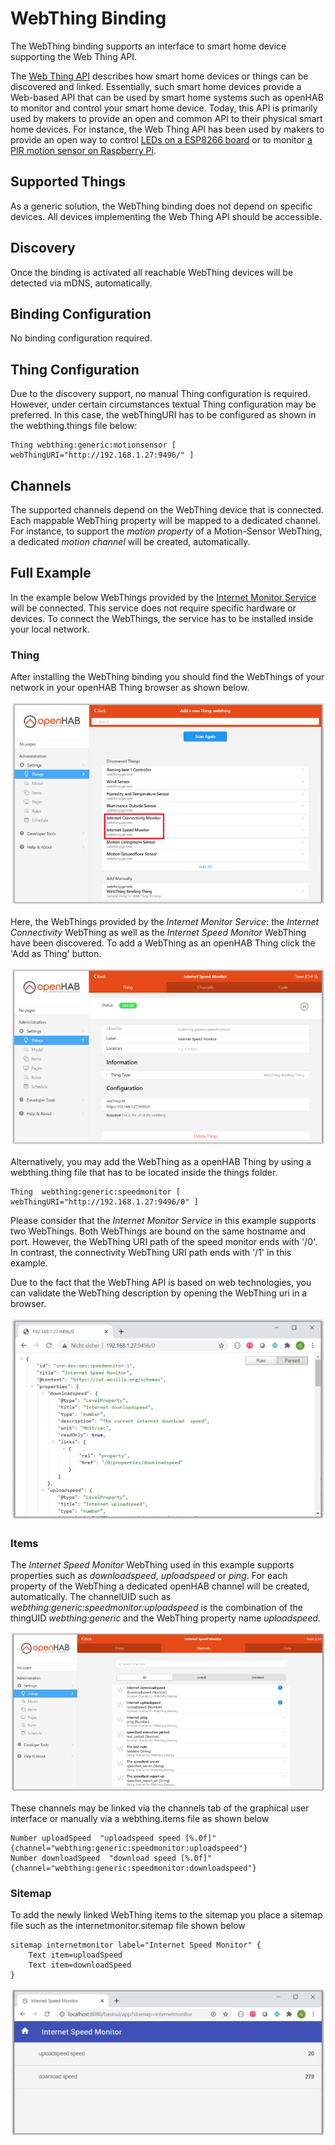 # WebThing Binding

The WebThing binding supports an interface to smart home device supporting the Web Thing API. 

The [Web Thing API](https://iot.mozilla.org/wot/) describes how smart home devices or things can be discovered and linked. 
Essentially, such smart home devices provide a Web-based API that can be used by smart home systems such as openHAB 
to monitor and control your smart home device.
Today, this API is primarily used by makers to provide an open and common API to their physical smart home devices. 
For instance, the Web Thing API has been used by makers to provide an open way to control [LEDs on a ESP8266 board](https://github.com/WebThingsIO/webthing-arduino) 
or to monitor [a PIR motion sensor on Raspberry Pi](https://pypi.org/project/pi-pir-webthing/).

## Supported Things
As a generic solution, the WebThing binding does not depend on specific devices. All devices implementing the Web Thing API should be accessible. 
 

## Discovery
Once the binding is activated all reachable WebThing devices will be detected via mDNS, automatically.

## Binding Configuration
No binding configuration required.


## Thing Configuration
Due to the discovery support, no manual Thing configuration is required. However, under certain circumstances textual 
Thing configuration may be preferred. In this case, the webThingURI has to be configured as shown in the webthing.things file below:
```
Thing webthing:generic:motionsensor [ webThingURI="http://192.168.1.27:9496/" ]
```

## Channels

The supported channels depend on the WebThing device that is connected. Each mappable WebThing property will be mapped to a dedicated channel. For instance, to support the *motion property* of a Motion-Sensor WebThing, a dedicated *motion channel* will be created, automatically.

## Full Example
In the example below WebThings provided by the [Internet Monitor Service](https://pypi.org/project/internet-monitor-webthing/) will be connected. 
This service does not require specific hardware or devices. To connect the WebThings, the service has to be installed inside your local network.   


### Thing  
After installing the WebThing binding you should find the WebThings of your network in your openHAB Thing browser as shown below.
 
![discovery picture](docs/discovery.png) 

Here, the WebThings provided by the *Internet Monitor Service*: the *Internet Connectivity* WebThing as well as the 
*Internet Speed Monitor* WebThing have been discovered. To add a WebThing as an openHAB Thing click the 'Add as Thing' button. 

![discovery picture](docs/speedmonitor.png) 

Alternatively, you may add the WebThing as a openHAB Thing by using a webthing.thing file that has to be located inside the things folder.  
```
Thing  webthing:generic:speedmonitor [ webThingURI="http://192.168.1.27:9496/0" ]
```
Please consider that the *Internet Monitor Service* in this example supports two WebThings. Both WebThings are bound on the 
same hostname and port. However, the WebThing URI path of the speed monitor ends with '/0'. In contrast, 
the connectivity WebThing URI path ends with '/1' in this example.     

Due to the fact that the WebThing API is based on web technologies, you can validate the WebThing description by opening the WebThing uri in a browser.   
 
![webthing picture](docs/webthing_description.png) 
 
### Items   
The *Internet Speed Monitor* WebThing used in this example supports properties such as *downloadspeed*, *uploadspeed* or *ping*. 
For each property of the WebThing a dedicated openHAB channel will be created, automatically. The channelUID such 
as *webthing:generic:speedmonitor:uploadspeed* is the combination of the thingUID *webthing:generic* and the 
WebThing property name *uploadspeed*. 

![channels picture](docs/channels.png) 

These channels may be linked via the channels tab of the graphical user interface or manually via a webthing.items file as shown below
 ```
Number uploadSpeed  "uploadspeed speed [%.0f]" {channel="webthing:generic:speedmonitor:uploadspeed"}
Number downloadSpeed  "download speed [%.0f]" {channel="webthing:generic:speedmonitor:downloadspeed"}

 ```
 
### Sitemap
To add the newly linked WebThing items to the sitemap you place a sitemap file such as the internetmonitor.sitemap file shown below   
```
sitemap internetmonitor label="Internet Speed Monitor" {
    Text item=uploadSpeed  
    Text item=downloadSpeed  
}
```

![sitemap picture](docs/sitemap.png) 